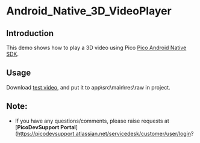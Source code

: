 # Android_Native_3D_VideoPlayer

## Introduction
This demo shows how to play a 3D video using Pico [Pico Android Native SDK](https://developer.pico-interactive.com/sdk/index?id=6).


## Usage

Download [test video](https://internal-picocloud.picovr.com:8443/picocloud/f/b79070ddc1/), and put it to app\src\main\res\raw in project.

## Note:
- If you have any questions/comments, please raise requests at [**PicoDevSupport Portal**](https://picodevsupport.atlassian.net/servicedesk/customer/user/login?
